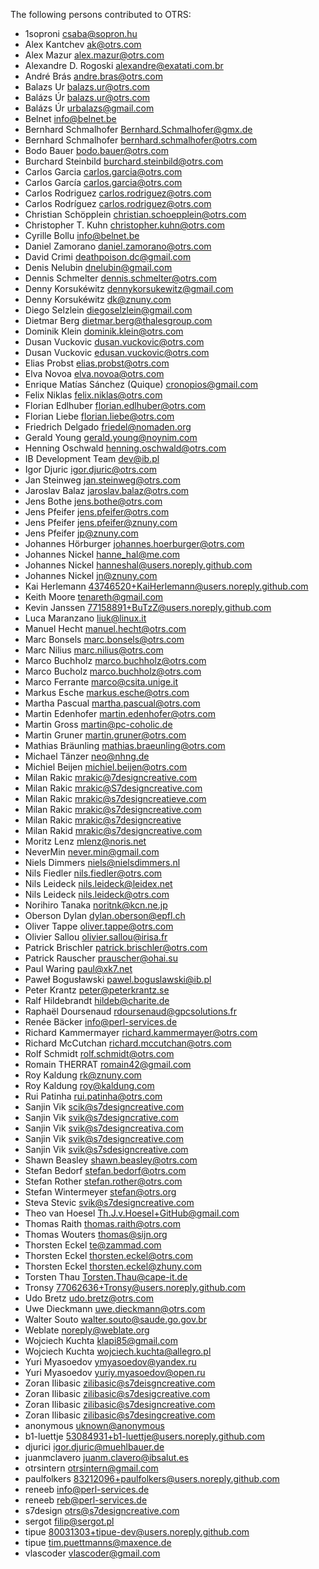The following persons contributed to OTRS:

* 1soproni <csaba@sopron.hu>
* Alex Kantchev <ak@otrs.com>
* Alex Mazur <alex.mazur@otrs.com>
* Alexandre D. Rogoski <alexandre@exatati.com.br>
* André Brás <andre.bras@otrs.com>
* Balazs Ur <balazs.ur@otrs.com>
* Balázs Úr <balazs.ur@otrs.com>
* Balázs Úr <urbalazs@gmail.com>
* Belnet <info@belnet.be>
* Bernhard Schmalhofer <Bernhard.Schmalhofer@gmx.de>
* Bernhard Schmalhofer <bernhard.schmalhofer@otrs.com>
* Bodo Bauer <bodo.bauer@otrs.com>
* Burchard Steinbild <burchard.steinbild@otrs.com>
* Carlos Garcia <carlos.garcia@otrs.com>
* Carlos García <carlos.garcia@otrs.com>
* Carlos Rodriguez <carlos.rodriguez@otrs.com>
* Carlos Rodríguez <carlos.rodriguez@otrs.com>
* Christian Schöpplein <christian.schoepplein@otrs.com>
* Christopher T. Kuhn <christopher.kuhn@otrs.com>
* Cyrille Bollu <info@belnet.be>
* Daniel Zamorano <daniel.zamorano@otrs.com>
* David Crimi <deathpoison.dc@gmail.com>
* Denis Nelubin <dnelubin@gmail.com>
* Dennis Schmelter <dennis.schmelter@otrs.com>
* Denny Korsukéwitz <dennykorsukewitz@gmail.com>
* Denny Korsukéwitz <dk@znuny.com>
* Diego Selzlein <diegoselzlein@gmail.com>
* Dietmar Berg <dietmar.berg@thalesgroup.com>
* Dominik Klein <dominik.klein@otrs.com>
* Dusan Vuckovic <dusan.vuckovic@otrs.com>
* Dusan Vuckovic <edusan.vuckovic@otrs.com>
* Elias Probst <elias.probst@otrs.com>
* Elva Novoa <elva.novoa@otrs.com>
* Enrique Matías Sánchez (Quique) <cronopios@gmail.com>
* Felix Niklas <felix.niklas@otrs.com>
* Florian Edlhuber <florian.edlhuber@otrs.com>
* Florian Liebe <florian.liebe@otrs.com>
* Friedrich Delgado <friedel@nomaden.org>
* Gerald Young <gerald.young@noynim.com>
* Henning Oschwald <henning.oschwald@otrs.com>
* IB Development Team <dev@ib.pl>
* Igor Djuric <igor.djuric@otrs.com>
* Jan Steinweg <jan.steinweg@otrs.com>
* Jaroslav Balaz <jaroslav.balaz@otrs.com>
* Jens Bothe <jens.bothe@otrs.com>
* Jens Pfeifer <jens.pfeifer@otrs.com>
* Jens Pfeifer <jens.pfeifer@znuny.com>
* Jens Pfeifer <jp@znuny.com>
* Johannes Hörburger <johannes.hoerburger@otrs.com>
* Johannes Nickel <hanne_hal@me.com>
* Johannes Nickel <hanneshal@users.noreply.github.com>
* Johannes Nickel <jn@znuny.com>
* Kai Herlemann <43746520+KaiHerlemann@users.noreply.github.com>
* Keith Moore <tenareth@gmail.com>
* Kevin Janssen <77158891+BuTzZ@users.noreply.github.com>
* Luca Maranzano <liuk@linux.it>
* Manuel Hecht <manuel.hecht@otrs.com>
* Marc Bonsels <marc.bonsels@otrs.com>
* Marc Nilius <marc.nilius@otrs.com>
* Marco Buchholz <marco.buchholz@otrs.com>
* Marco Bucholz <marco.buchholz@otrs.com>
* Marco Ferrante <marco@csita.unige.it>
* Markus Esche <markus.esche@otrs.com>
* Martha Pascual <martha.pascual@otrs.com>
* Martin Edenhofer <martin.edenhofer@otrs.com>
* Martin Gross <martin@pc-coholic.de>
* Martin Gruner <martin.gruner@otrs.com>
* Mathias Bräunling <mathias.braeunling@otrs.com>
* Michael Tänzer <neo@nhng.de>
* Michiel Beijen <michiel.beijen@otrs.com>
* Milan Rakic <mrakic@7designcreative.com>
* Milan Rakic <mrakic@S7designcreative.com>
* Milan Rakic <mrakic@s7designcreatieve.com>
* Milan Rakic <mrakic@s7designcreative.com>
* Milan Rakic <mrakic@s7designcreative>
* Milan Rakid <mrakic@s7designcreative.com>
* Moritz Lenz <mlenz@noris.net>
* NeverMin <never.min@gmail.com>
* Niels Dimmers <niels@nielsdimmers.nl>
* Nils Fiedler <nils.fiedler@otrs.com>
* Nils Leideck <nils.leideck@leidex.net>
* Nils Leideck <nils.leideck@otrs.com>
* Norihiro Tanaka <noritnk@kcn.ne.jp>
* Oberson Dylan <dylan.oberson@epfl.ch>
* Oliver Tappe <oliver.tappe@otrs.com>
* Olivier Sallou <olivier.sallou@irisa.fr>
* Patrick Brischler <patrick.brischler@otrs.com>
* Patrick Rauscher <prauscher@ohai.su>
* Paul Waring <paul@xk7.net>
* Paweł Bogusławski <pawel.boguslawski@ib.pl>
* Peter Krantz <peter@peterkrantz.se>
* Ralf Hildebrandt <hildeb@charite.de>
* Raphaël Doursenaud <rdoursenaud@gpcsolutions.fr>
* Renée Bäcker <info@perl-services.de>
* Richard Kammermayer <richard.kammermayer@otrs.com>
* Richard McCutchan <richard.mccutchan@otrs.com>
* Rolf Schmidt <rolf.schmidt@otrs.com>
* Romain THERRAT <romain42@gmail.com>
* Roy Kaldung <rk@znuny.com>
* Roy Kaldung <roy@kaldung.com>
* Rui Patinha <rui.patinha@otrs.com>
* Sanjin Vik <scik@s7designcreative.com>
* Sanjin Vik <svik@s7designcrative.com>
* Sanjin Vik <svik@s7designcreativa.com>
* Sanjin Vik <svik@s7designcreative.com>
* Sanjin Vik <svik@s7sdesigncreative.com>
* Shawn Beasley <shawn.beasley@otrs.com>
* Stefan Bedorf <stefan.bedorf@otrs.com>
* Stefan Rother <stefan.rother@otrs.com>
* Stefan Wintermeyer <stefan@otrs.org>
* Steva Stevic <svik@s7designcreative.com>
* Theo van Hoesel <Th.J.v.Hoesel+GitHub@gmail.com>
* Thomas Raith <thomas.raith@otrs.com>
* Thomas Wouters <thomas@sijn.org>
* Thorsten Eckel <te@zammad.com>
* Thorsten Eckel <thorsten.eckel@otrs.com>
* Thorsten Eckel <thorsten.eckel@zhuny.com>
* Torsten Thau <Torsten.Thau@cape-it.de>
* Tronsy <77062636+Tronsy@users.noreply.github.com>
* Udo Bretz <udo.bretz@otrs.com>
* Uwe Dieckmann <uwe.dieckmann@otrs.com>
* Walter Souto <walter.souto@saude.go.gov.br>
* Weblate <noreply@weblate.org>
* Wojciech Kuchta <klapi85@gmail.com>
* Wojciech Kuchta <wojciech.kuchta@allegro.pl>
* Yuri Myasoedov <ymyasoedov@yandex.ru>
* Yuri Myasoedov <yuriy.myasoedov@open.ru>
* Zoran Ilibasic <zilibasic@s7deisgncreative.com>
* Zoran Ilibasic <zilibasic@s7desigcreative.com>
* Zoran Ilibasic <zilibasic@s7designcreative.com>
* Zoran Ilibasic <zilibasic@s7desingcreative.com>
* anonymous <uknown@anonymous>
* b1-luettje <53084931+b1-luettje@users.noreply.github.com>
* djurici <igor.djuric@muehlbauer.de>
* juanmclavero <juanm.clavero@ibsalut.es>
* otrsintern <otrsintern@gmail.com>
* paulfolkers <83212096+paulfolkers@users.noreply.github.com>
* reneeb <info@perl-services.de>
* reneeb <reb@perl-services.de>
* s7design <otrs@s7designcreative.com>
* sergot <filip@sergot.pl>
* tipue <80031303+tipue-dev@users.noreply.github.com>
* tipue <tim.puettmanns@maxence.de>
* vlascoder <vlascoder@gmail.com>
